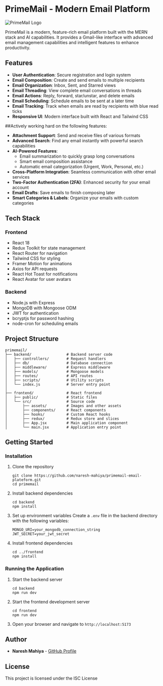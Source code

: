 # PrimeMail - Modern Email Platform

![PrimeMail Logo](https://via.placeholder.com/150x50?text=PrimeMail)

PrimeMail is a modern, feature-rich email platform built with the MERN stack and AI capabilities. It provides a Gmail-like interface with advanced email management capabilities and intelligent features to enhance productivity.

## Features

- **User Authentication**: Secure registration and login system
- **Email Composition**: Create and send emails to multiple recipients
- **Email Organization**: Inbox, Sent, and Starred views
- **Email Threading**: View complete email conversations in threads
- **Email Actions**: Reply, forward, star/unstar, and delete emails
- **Email Scheduling**: Schedule emails to be sent at a later time
- **Email Tracking**: Track when emails are read by recipients with blue read ticks
- **Responsive UI**: Modern interface built with React and Tailwind CSS


##Actively working hard on the following features:

- **Attachment Support**: Send and receive files of various formats
- **Advanced Search**: Find any email instantly with powerful search capabilities
- **AI-Powered Features**:
  - Email summarization to quickly grasp long conversations
  - Smart email composition assistance
  - Automatic email categorization (Urgent, Work, Personal, etc.)
- **Cross-Platform Integration**: Seamless communication with other email services
- **Two-Factor Authentication (2FA)**: Enhanced security for your email account
- **Email Drafts**: Save emails to finish composing later
- **Smart Categories & Labels**: Organize your emails with custom categories

## Tech Stack

### Frontend
- React 18
- Redux Toolkit for state management
- React Router for navigation
- Tailwind CSS for styling
- Framer Motion for animations
- Axios for API requests
- React Hot Toast for notifications
- React Avatar for user avatars

### Backend
- Node.js with Express
- MongoDB with Mongoose ODM
- JWT for authentication
- bcryptjs for password hashing
- node-cron for scheduling emails

## Project Structure

```
primemail/
├── backend/                # Backend server code
│   ├── controllers/        # Request handlers
│   ├── db/                 # Database connection
│   ├── middleware/         # Express middleware
│   ├── models/             # Mongoose models
│   ├── routes/             # API routes
│   ├── scripts/            # Utility scripts
│   └── index.js            # Server entry point
│
├── frontend/               # React frontend
│   ├── public/             # Static files
│   └── src/                # Source code
│       ├── assets/         # Images and other assets
│       ├── components/     # React components
│       ├── hooks/          # Custom React hooks
│       ├── redux/          # Redux store and slices
│       ├── App.jsx         # Main application component
│       └── main.jsx        # Application entry point
```

## Getting Started


### Installation

1. Clone the repository
   ```
   git clone https://github.com/naresh-mahiya/primemail-email-plateform.git
   cd primemail
   ```

2. Install backend dependencies
   ```
   cd backend
   npm install
   ```

3. Set up environment variables
   Create a `.env` file in the backend directory with the following variables:
   ```
   MONGO_URI=your_mongodb_connection_string
   JWT_SECRET=your_jwt_secret
   ```

4. Install frontend dependencies
   ```
   cd ../frontend
   npm install
   ```

### Running the Application

1. Start the backend server
   ```
   cd backend
   npm run dev
   ```

2. Start the frontend development server
   ```
   cd frontend
   npm run dev
   ```

3. Open your browser and navigate to `http://localhost:5173`



## Author

- **Naresh Mahiya** - [GitHub Profile](https://github.com/naresh-mahiya)

## License

This project is licensed under the ISC License
